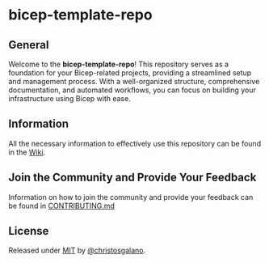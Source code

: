 # bicep-template-repo

## General

Welcome to the **bicep-template-repo**! This repository serves as a foundation for your Bicep-related projects, providing a streamlined setup and management process. With a well-organized structure, comprehensive documentation, and automated workflows, you can focus on building your infrastructure using Bicep with ease.

## Information

All the necessary information to effectively use this repository can be found in the [Wiki](https://github.com/christosgalano/bicep-template-repo/wiki).

## Join the Community and Provide Your Feedback

Information on how to join the community and provide your feedback can be found in [CONTRIBUTING.md](CONTRIBUTING.MD)

## License

Released under [MIT](LICENSE) by [@christosgalano](https://github.com/christosgalano).
